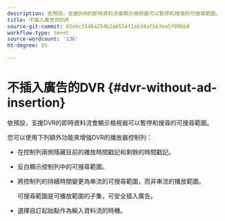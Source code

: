 ```yaml
---
description: 依預設，支援DVR的即時資料流會顯示檢視器可以暫停和搜尋的可搜尋範圍。
title: 不插入廣告的DVR
source-git-commit: 02ebc3548a254b2a6554f1ab34afbb3ea5f09bb8
workflow-type: tm+mt
source-wordcount: '136'
ht-degree: 0%

---
```


# 不插入廣告的DVR {#dvr-without-ad-insertion}

依預設，支援DVR的即時資料流會顯示檢視器可以暫停和搜尋的可搜尋範圍。

您可以使用下列額外功能來增強DVR的播放器控制列：

* 在控制列兩側隱藏目前的播放時間戳記和剩餘的時間戳記。
* 反白顯示控制列中的可搜尋範圍。
* 將控制列的持續時間變更為串流的可搜尋範圍，而非串流的播放範圍。

  可搜尋範圍是可播放範圍的子集，可安全插入廣告。
* 選擇自訂起始點作為輸入資料流的時機。
